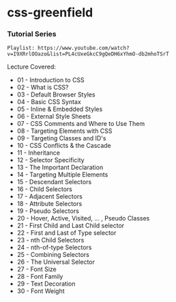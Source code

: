 # css-greenfield

### Tutorial Series
`Playlist: https://www.youtube.com/watch?v=I9XRrlOOazo&list=PL4cUxeGkcC9gQeDH6xYhmO-db2mhoTSrT`

Lecture Covered:
- 01 - Introduction to CSS
- 02 - What is CSS?
- 03 - Default Browser Styles
- 04 - Basic CSS Syntax
- 05 - Inline & Embedded Styles
- 06 - External Style Sheets
- 07 - CSS Comments and Where to Use Them
- 08 - Targeting Elements with CSS
- 09 - Targeting Classes and ID's
- 10 - CSS Conflicts & the Cascade
- 11 - Inheritance
- 12 - Selector Specificity
- 13 - The Important Declaration
- 14 - Targeting Multiple Elements
- 15 - Descendant Selectors
- 16 - Child Selectors
- 17 - Adjacent Selectors
- 18 - Attribute Selectors
- 19 - Pseudo Selectors
- 20 - Hover, Active, Visited, ... , Pseudo Classes
- 21 - First Child and Last Child selector
- 22 - First and Last of Type selector
- 23 - nth Child Selectors
- 24 - nth-of-type Selectors
- 25 - Combining Selectors
- 26 - The Universal Selector
- 27 - Font Size
- 28 - Font Family
- 29 - Text Decoration
- 30 - Font Weight